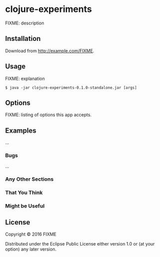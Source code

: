 # clojure-experiments

FIXME: description

## Installation

Download from http://example.com/FIXME.

## Usage

FIXME: explanation

    $ java -jar clojure-experiments-0.1.0-standalone.jar [args]

## Options

FIXME: listing of options this app accepts.

## Examples

...

### Bugs

...

### Any Other Sections
### That You Think
### Might be Useful

## License

Copyright © 2016 FIXME

Distributed under the Eclipse Public License either version 1.0 or (at
your option) any later version.
